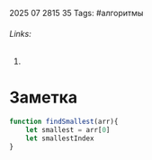 2025 07 2815 35
Tags: #алгоритмы 
###### Links: 
1) 
# Заметка
```js
function findSmallest(arr){
	let smallest = arr[0]
	let smallestIndex 
}
```